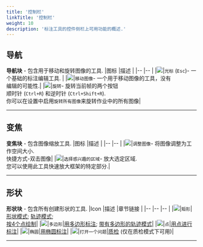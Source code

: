 ```yaml
---
title: '控制栏'
linkTitle: '控制栏'
weight: 10
description: '标注工具的控件侧栏上可用功能的概述.'
---
```


## 导航

**导航块** - 包含用于移动和旋转图像的工具.
|图标 |描述 |
|-- |-- |
|![](/images/image148.jpg)|`光标` (`Esc`)- 一个基础的标注编辑工具. |
|![](/images/image149.jpg)|`移动图像`- 一个用于移动图像的工具，没有<br/>编辑的可能性.|
|![](/images/image102.jpg)|`旋转`- 旋转当前帧的两个按钮<br/> 顺时针 (`Ctrl+R`) 和逆时针 (`Ctrl+Shift+R`).<br/> 你可以在设置中启用`旋转所有图像`来旋转作业中的所有图像|

---

## 变焦

**变焦块** - 包含图像缩放工具.
|图标 |描述 |
|-- |-- |
|![](/images/image151.jpg)|`调整图像`- 将图像调整为工作空间大小.<br/> 快捷方式-双击图像|
|![](/images/image166.jpg)|`选择感兴趣的区域`- 放大选定区域.<br/> 您可以使用此工具快速放大框架的特定部分.|

---

## 形状

**形状块** - 包含所有创建形状的工具.
|Icon |描述 |章节链接 |
|-- |-- |-- |
|![](/images/image167.jpg)|`矩形`|[形状模式](/docs/manual/basics/shape-mode-basics/); [轨迹模式](/docs/manual/basics/track-mode-basics/);<br/> [按4个点绘制](/docs/manual/advanced/annotation-with-rectangles/)|
|![](/images/image168.jpg)|`多边形`|[用多边形标注](/docs/manual/advanced/annotation-with-polygons/); [带有多边形的轨迹模式](/docs/manual/advanced/annotation-with-polygons/track-mode-with-polygons/)|
|![](/images/image170.jpg)|`点`|[用点进行标注](/docs/manual/advanced/annotation-with-points/)|
|![](/images/image241.jpg)|`椭圆`|[用椭圆标注](/docs/manual/advanced/annotation-with-ellipses/)|
|![](/images/image195.jpg)|`打开一个问题`|[质检](/docs/manual/advanced/review/) (仅在质检模式下可用)|

---

